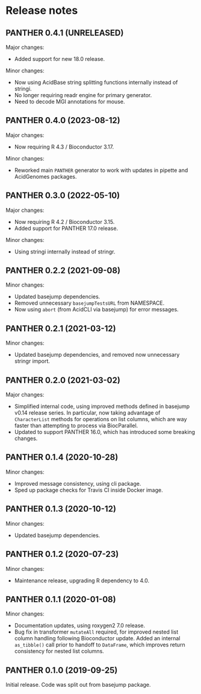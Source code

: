 # Release notes

## PANTHER 0.4.1 (UNRELEASED)

Major changes:

- Added support for new 18.0 release.

Minor changes:

- Now using AcidBase string splitting functions internally instead of stringi.
- No longer requiring readr engine for primary generator.
- Need to decode MGI annotations for mouse.

## PANTHER 0.4.0 (2023-08-12)

Major changes:

- Now requiring R 4.3 / Bioconductor 3.17.

Minor changes:

- Reworked main `PANTHER` generator to work with updates in pipette and
  AcidGenomes packages.

## PANTHER 0.3.0 (2022-05-10)

Major changes:

- Now requiring R 4.2 / Bioconductor 3.15.
- Added support for PANTHER 17.0 release.

Minor changes:

- Using stringi internally instead of stringr.

## PANTHER 0.2.2 (2021-09-08)

Minor changes:

- Updated basejump dependencies.
- Removed unnecessary `basejumpTestsURL` from NAMESPACE.
- Now using `abort` (from AcidCLI via basejump) for error messages.

## PANTHER 0.2.1 (2021-03-12)

Minor changes:

- Updated basejump dependencies, and removed now unnecessary stringr import.

## PANTHER 0.2.0 (2021-03-02)

Major changes:

- Simplified internal code, using improved methods defined in basejump v0.14
  release series. In particular, now taking advantage of `CharacterList`
  methods for operations on list columns, which are way faster than attempting
  to process via BiocParallel.
- Updated to support PANTHER 16.0, which has introduced some breaking changes.

## PANTHER 0.1.4 (2020-10-28)

Minor changes:

- Improved message consistency, using cli package.
- Sped up package checks for Travis CI inside Docker image.

## PANTHER 0.1.3 (2020-10-12)

Minor changes:

- Updated basejump dependencies.

## PANTHER 0.1.2 (2020-07-23)

Minor changes:

- Maintenance release, upgrading R dependency to 4.0.

## PANTHER 0.1.1 (2020-01-08)

Minor changes:

- Documentation updates, using roxygen2 7.0 release.
- Bug fix in transformer `mutateAll` required, for improved nested list column
  handling following Bioconductor update. Added an internal `as_tibble()` call
  prior to handoff to `DataFrame`, which improves return consistency for nested
  list columns.

## PANTHER 0.1.0 (2019-09-25)

Initial release. Code was split out from basejump package.
